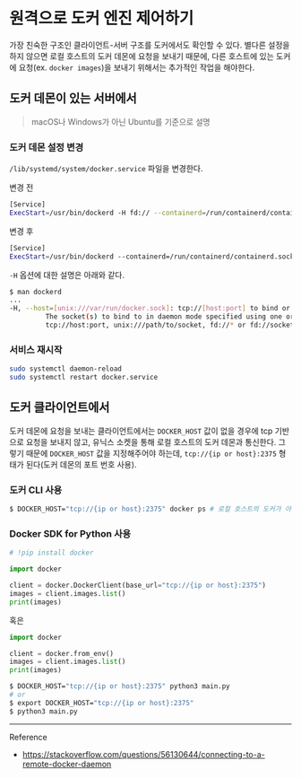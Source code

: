 # 원격으로 도커 엔진 제어하기

가장 친숙한 구조인 클라이언트-서버 구조를 도커에서도 확인할 수 있다. 별다른 설정을 하지 않으면 로컬 호스트의 도커 데몬에 요청을 보내기 때문에, 다른 호스트에 있는 도커에 요청(ex. `docker images`)을 보내기 위해서는 추가적인 작업을 해야한다.

## 도커 데몬이 있는 서버에서

> macOS나 Windows가 아닌 Ubuntu를 기준으로 설명

### 도커 데몬 설정 변경

`/lib/systemd/system/docker.service` 파일을 변경한다.

변경 전

```bash
[Service]
ExecStart=/usr/bin/dockerd -H fd:// --containerd=/run/containerd/containerd.sock
```

변경 후

```bash
[Service]
ExecStart=/usr/bin/dockerd --containerd=/run/containerd/containerd.sock -H tcp://0.0.0.0:2375
```
`-H` 옵션에 대한 설명은 아래와 같다.

```bash
$ man dockerd
...
-H, --host=[unix:///var/run/docker.sock]: tcp://[host:port] to bind or unix://[/path/to/socket] to use.
         The socket(s) to bind to in daemon mode specified using one or more
         tcp://host:port, unix:///path/to/socket, fd://* or fd://socketfd.
```

### 서비스 재시작

```bash
sudo systemctl daemon-reload
sudo systemctl restart docker.service
```

## 도커 클라이언트에서

도커 데몬에 요청을 보내는 클라이언트에서는 `DOCKER_HOST` 값이 없을 경우에 tcp 기반으로 요청을 보내지 않고, 유닉스 소켓을 통해 로컬 호스트의 도커 데몬과 통신한다. 그렇기 때문에 `DOCKER_HOST` 값을 지정해주어야 하는데, `tcp://{ip or host}:2375` 형태가 된다(도커 데몬의 포트 번호 사용).

### 도커 CLI 사용

```bash
$ DOCKER_HOST="tcp://{ip or host}:2375" docker ps # 로컬 호스트의 도커가 아니라 원격에 있는 도커에 요청
```

### Docker SDK for Python 사용

```python
# !pip install docker

import docker

client = docker.DockerClient(base_url="tcp://{ip or host}:2375")
images = client.images.list()
print(images)
```

혹은

```python
import docker

client = docker.from_env()
images = client.images.list()
print(images)
```

```bash
$ DOCKER_HOST="tcp://{ip or host}:2375" python3 main.py
# or
$ export DOCKER_HOST="tcp://{ip or host}:2375"
$ python3 main.py
```

---

Reference

- https://stackoverflow.com/questions/56130644/connecting-to-a-remote-docker-daemon

